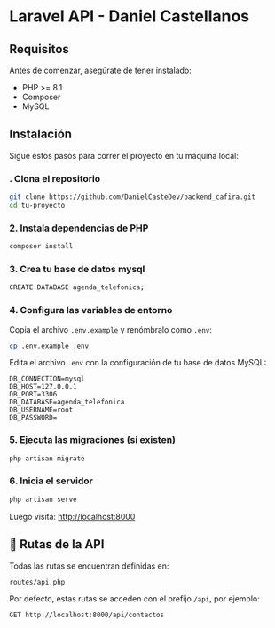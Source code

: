 # Laravel API - Daniel Castellanos

##  Requisitos

Antes de comenzar, asegúrate de tener instalado:

- PHP >= 8.1
- Composer
- MySQL

##  Instalación

Sigue estos pasos para correr el proyecto en tu máquina local:

### . Clona el repositorio

```bash
git clone https://github.com/DanielCasteDev/backend_cafira.git
cd tu-proyecto
```

### 2. Instala dependencias de PHP

```bash
composer install
```

### 3. Crea tu base de datos mysql

```bash
CREATE DATABASE agenda_telefonica;
```

### 4. Configura las variables de entorno

Copia el archivo `.env.example` y renómbralo como `.env`:

```bash
cp .env.example .env
```

Edita el archivo `.env` con la configuración de tu base de datos MySQL:

```env
DB_CONNECTION=mysql
DB_HOST=127.0.0.1
DB_PORT=3306
DB_DATABASE=agenda_telefonica
DB_USERNAME=root
DB_PASSWORD=
```


### 5. Ejecuta las migraciones (si existen)

```bash
php artisan migrate
```

### 6. Inicia el servidor

```bash
php artisan serve
```

Luego visita: [http://localhost:8000](http://localhost:8000)

## 📡 Rutas de la API

Todas las rutas se encuentran definidas en:

```
routes/api.php
```

Por defecto, estas rutas se acceden con el prefijo `/api`, por ejemplo:

```
GET http://localhost:8000/api/contactos

```
